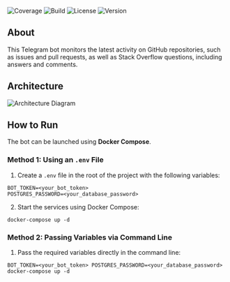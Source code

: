 ![Coverage](https://img.shields.io/badge/coverage-38%25-brightgreen.svg)
![Build](https://img.shields.io/badge/build-passing-brightgreen.svg)
![License](https://img.shields.io/badge/license-MIT-blue.svg)
![Version](https://img.shields.io/badge/version-1.0.0-blue.svg)

## About

This Telegram bot monitors the latest activity on GitHub repositories, such as issues and pull requests, as well as Stack Overflow questions, including answers and comments.

## Architecture

![Architecture Diagram](assets/architecture.png)

## How to Run

The bot can be launched using **Docker Compose**.

### Method 1: Using an `.env` File
1. Create a `.env` file in the root of the project with the following variables:
  ```
  BOT_TOKEN=<your_bot_token>
  POSTGRES_PASSWORD=<your_database_password>
  ```
2. Start the services using Docker Compose:
  ```
  docker-compose up -d
  ```

### Method 2: Passing Variables via Command Line
1. Pass the required variables directly in the command line:
  ```
  BOT_TOKEN=<your_bot_token> POSTGRES_PASSWORD=<your_database_password> docker-compose up -d
  ```
